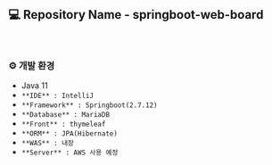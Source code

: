 ## 💻 Repository Name - springboot-web-board
<br>

### ⚙️ 개발 환경
- Java 11
- `**IDE** : IntelliJ`
- `**Framework** : Springboot(2.7.12)`
- `**Database** : MariaDB`
- `**Front** : thymeleaf`
- `**ORM** : JPA(Hibernate)`
- `**WAS** : 내장`
- `**Server** : AWS 사용 예정`
